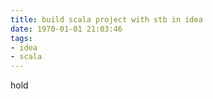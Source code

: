 ```yaml
---
title: build scala project with stb in idea
date: 1970-01-01 21:03:46
tags:
- idea
- scala
---
```

hold

